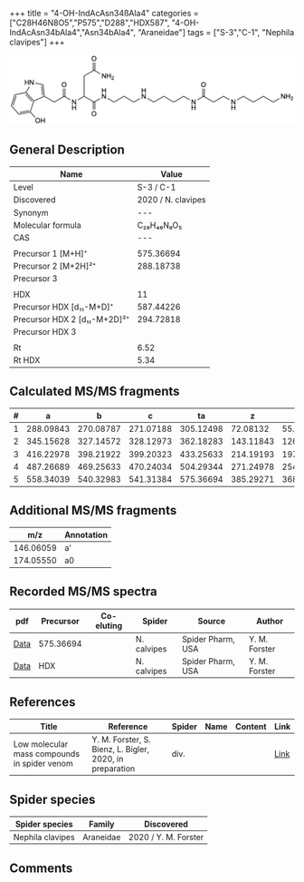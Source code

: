 +++
title = "4-OH-IndAcAsn34ßAla4"
categories = ["C28H46N8O5","P575","D288","HDX587",
"4-OH-IndAcAsn34bAla4","Asn34bAla4",
"Araneidae"]
tags = ["S-3","C-1",
"Nephila clavipes"]
+++

![](/img/4-OH-IndAcAsn34bAla4.png)

## General Description

| Name                       | Value              |
|----------------------------|--------------------|
| Level                      | S-3 / C-1          |
| Discovered                 | 2020 / N. clavipes |
| Synonym                    | ---                |
| Molecular formula          | C₂₈H₄₆N₈O₅                   |
| CAS                        | ---                |
|                            |                    |
| Precursor 1 [M+H]⁺         | 575.36694                   |
| Precursor 2 [M+2H]²⁺       | 288.18738                   |
| Precursor 3                |                    |
|                            |                    |
| HDX                        |  11                  |
| Precursor HDX   [d₁₁-M+D]⁺   | 587.44226                   |
| Precursor HDX 2 [d₁₁-M+2D]²⁺ | 294.72818                   |
| Precursor HDX 3            |                    |
|                            |                    |
| Rt                         | 6.52                   |
| Rt HDX                     | 5.34                   |

## Calculated MS/MS fragments

| # | a         | b         | c         | ta        | z         | y         | tz        |
|---|-----------|-----------|-----------|-----------|-----------|-----------|-----------|
| 1 | 288.09843 | 270.08787 | 271.07188 | 305.12498 | 72.08132 | 55.05477 | 89.10787 |
| 2 | 345.15628 | 327.14572 | 328.12973 | 362.18283 | 143.11843 | 126.09188 | 160.14498 |
| 3 | 416.22978 | 398.21922 | 399.20323 | 433.25633 | 214.19193 | 197.16538 | 231.21848 |
| 4 | 487.26689 | 469.25633 | 470.24034 | 504.29344 | 271.24978 | 254.22323 | 288.27633 |
| 5 | 558.34039 | 540.32983 | 541.31384 | 575.36694 | 385.29271 | 368.26616 | 402.31926 |

## Additional MS/MS fragments

| m/z | Annotation |
|-----|------------|
| 146.06059    | a'   |
| 174.05550    | a0   |

## Recorded MS/MS spectra

| pdf                                             | Precursor | Co-eluting | Spider      | Source                       | Author        |
|-------------------------------------------------|-----------|------------|-------------|------------------------------|---------------|
| [Data](/pdf/N-clavipes/575_4-OH-IndAcAsn34bAla4_Nc.pdf) | 575.36694  |           | N. calvipes | Spider Pharm, USA | Y. M. Forster |
| [Data](/pdf/N-clavipes/575_4-OH-IndAcAsn34bAla4_Nc_HDX.pdf) | HDX  |           | N. calvipes | Spider Pharm, USA | Y. M. Forster |


## References

| Title | Reference | Spider | Name | Content | Link |
|-------|-----------|--------|------|---------|------|
| Low molecular mass compounds in spider venom      | Y. M. Forster, S. Bienz, L. Bigler, 2020, in preparation          | div.       |   |   | [Link](unknown) |

## Spider species

| Spider species     | Family     | Discovered           |
|--------------------|------------|----------------------|
| Nephila clavipes | Araneidae | 2020 / Y. M. Forster |


## Comments